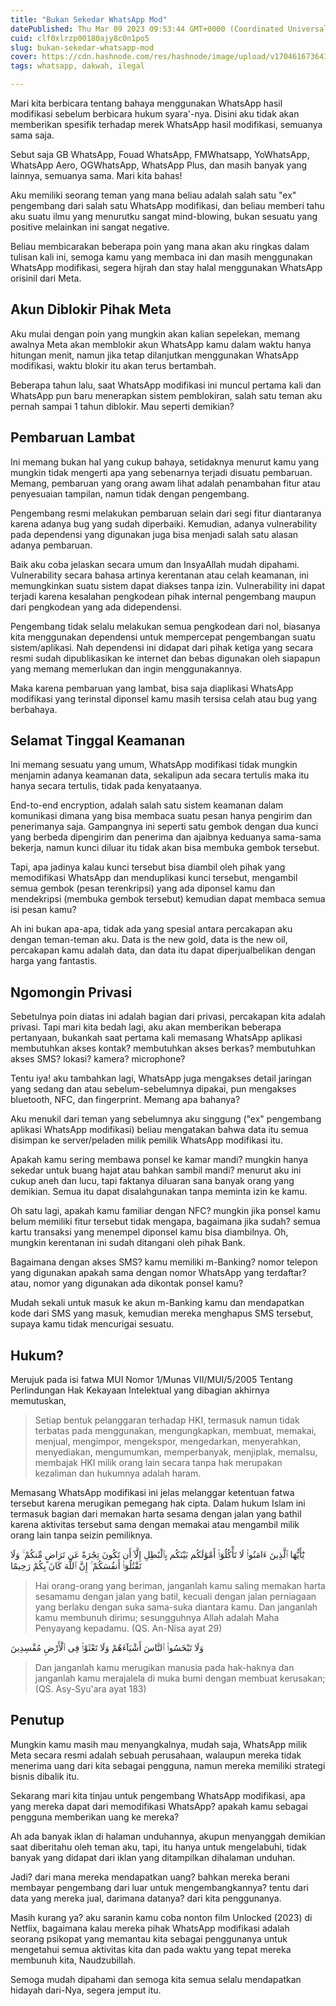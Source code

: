 ```yaml
---
title: "Bukan Sekedar WhatsApp Mod"
datePublished: Thu Mar 09 2023 09:53:44 GMT+0000 (Coordinated Universal Time)
cuid: clf0xlrzp00180ajy8c0n1po5
slug: bukan-sekedar-whatsapp-mod
cover: https://cdn.hashnode.com/res/hashnode/image/upload/v1704616736414/2a28c499-c6f4-4e89-b028-3c00a4e053bd.jpeg
tags: whatsapp, dakwah, ilegal

---
```


Mari kita berbicara tentang bahaya menggunakan WhatsApp hasil modifikasi sebelum berbicara hukum syara'-nya. Disini aku tidak akan memberikan spesifik terhadap merek WhatsApp hasil modifikasi, semuanya sama saja.

Sebut saja GB WhatsApp, Fouad WhatsApp, FMWhatsapp, YoWhatsApp, WhatsApp Aero, OGWhatsApp, WhatsApp Plus, dan masih banyak yang lainnya, semuanya sama. Mari kita bahas!

Aku memiliki seorang teman yang mana beliau adalah salah satu "ex" pengembang dari salah satu WhatsApp modifikasi, dan beliau memberi tahu aku suatu ilmu yang menurutku sangat mind-blowing, bukan sesuatu yang positive melainkan ini sangat negative.

Beliau membicarakan beberapa poin yang mana akan aku ringkas dalam tulisan kali ini, semoga kamu yang membaca ini dan masih menggunakan WhatsApp modifikasi, segera hijrah dan stay halal menggunakan WhatsApp orisinil dari Meta.

## Akun Diblokir Pihak Meta

Aku mulai dengan poin yang mungkin akan kalian sepelekan, memang awalnya Meta akan memblokir akun WhatsApp kamu dalam waktu hanya hitungan menit, namun jika tetap dilanjutkan menggunakan WhatsApp modifikasi, waktu blokir itu akan terus bertambah.

Beberapa tahun lalu, saat WhatsApp modifikasi ini muncul pertama kali dan WhatsApp pun baru menerapkan sistem pemblokiran, salah satu teman aku pernah sampai 1 tahun diblokir. Mau seperti demikian?

## Pembaruan Lambat

Ini memang bukan hal yang cukup bahaya, setidaknya menurut kamu yang mungkin tidak mengerti apa yang sebenarnya terjadi disuatu pembaruan. Memang, pembaruan yang orang awam lihat adalah penambahan fitur atau penyesuaian tampilan, namun tidak dengan pengembang.

Pengembang resmi melakukan pembaruan selain dari segi fitur diantaranya karena adanya bug yang sudah diperbaiki. Kemudian, adanya vulnerability pada dependensi yang digunakan juga bisa menjadi salah satu alasan adanya pembaruan.

Baik aku coba jelaskan secara umum dan InsyaAllah mudah dipahami. Vulnerability secara bahasa artinya kerentanan atau celah keamanan, ini memungkinkan suatu sistem dapat diakses tanpa izin. Vulnerability ini dapat terjadi karena kesalahan pengkodean pihak internal pengembang maupun dari pengkodean yang ada didependensi.

Pengembang tidak selalu melakukan semua pengkodean dari nol, biasanya kita menggunakan dependensi untuk mempercepat pengembangan suatu sistem/aplikasi. Nah dependensi ini didapat dari pihak ketiga yang secara resmi sudah dipublikasikan ke internet dan bebas digunakan oleh siapapun yang memang memerlukan dan ingin menggunakannya.

Maka karena pembaruan yang lambat, bisa saja diaplikasi WhatsApp modifikasi yang terinstal diponsel kamu masih tersisa celah atau bug yang berbahaya.

## Selamat Tinggal Keamanan

Ini memang sesuatu yang umum, WhatsApp modifikasi tidak mungkin menjamin adanya keamanan data, sekalipun ada secara tertulis maka itu hanya secara tertulis, tidak pada kenyataanya.

End-to-end encryption, adalah salah satu sistem keamanan dalam komunikasi dimana yang bisa membaca suatu pesan hanya pengirim dan penerimanya saja. Gampangnya ini seperti satu gembok dengan dua kunci yang berbeda dipengirim dan penerima dan ajaibnya keduanya sama-sama bekerja, namun kunci diluar itu tidak akan bisa membuka gembok tersebut.

Tapi, apa jadinya kalau kunci tersebut bisa diambil oleh pihak yang memodifikasi WhatsApp dan menduplikasi kunci tersebut, mengambil semua gembok (pesan terenkripsi) yang ada diponsel kamu dan mendekripsi (membuka gembok tersebut) kemudian dapat membaca semua isi pesan kamu?

Ah ini bukan apa-apa, tidak ada yang spesial antara percakapan aku dengan teman-teman aku. Data is the new gold, data is the new oil, percakapan kamu adalah data, dan data itu dapat diperjualbelikan dengan harga yang fantastis.

## Ngomongin Privasi

Sebetulnya poin diatas ini adalah bagian dari privasi, percakapan kita adalah privasi. Tapi mari kita bedah lagi, aku akan memberikan beberapa pertanyaan, bukankah saat pertama kali memasang WhatsApp aplikasi membutuhkan akses kontak? membutuhkan akses berkas? membutuhkan akses SMS? lokasi? kamera? microphone?

Tentu iya! aku tambahkan lagi, WhatsApp juga mengakses detail jaringan yang sedang dan atau sebelum-sebelumnya dipakai, pun mengakses bluetooth, NFC, dan fingerprint. Memang apa bahanya?

Aku menukil dari teman yang sebelumnya aku singgung ("ex" pengembang aplikasi WhatsApp modifikasi) beliau mengatakan bahwa data itu semua disimpan ke server/peladen milik pemilik WhatsApp modifikasi itu.

Apakah kamu sering membawa ponsel ke kamar mandi? mungkin hanya sekedar untuk buang hajat atau bahkan sambil mandi? menurut aku ini cukup aneh dan lucu, tapi faktanya diluaran sana banyak orang yang demikian. Semua itu dapat disalahgunakan tanpa meminta izin ke kamu.

Oh satu lagi, apakah kamu familiar dengan NFC? mungkin jika ponsel kamu belum memiliki fitur tersebut tidak mengapa, bagaimana jika sudah? semua kartu transaksi yang menempel diponsel kamu bisa diambilnya. Oh, mungkin kerentanan ini sudah ditangani oleh pihak Bank.

Bagaimana dengan akses SMS? kamu memiliki m-Banking? nomor telepon yang digunakan apakah sama dengan nomor WhatsApp yang terdaftar? atau, nomor yang digunakan ada dikontak ponsel kamu?

Mudah sekali untuk masuk ke akun m-Banking kamu dan mendapatkan kode dari SMS yang masuk, kemudian mereka menghapus SMS tersebut, supaya kamu tidak mencurigai sesuatu.

## Hukum?

Merujuk pada isi fatwa MUI Nomor 1/Munas VII/MUI/5/2005 Tentang Perlindungan Hak Kekayaan Intelektual yang dibagian akhirnya memutuskan,

> Setiap bentuk pelanggaran terhadap HKI, termasuk namun tidak terbatas pada menggunakan, mengungkapkan, membuat, memakai, menjual, mengimpor, mengekspor, mengedarkan, menyerahkan, menyediakan, mengumumkan, memperbanyak, menjiplak, memalsu, membajak HKI milik orang lain secara tanpa hak merupakan kezaliman dan hukumnya adalah haram.

Memasang WhatsApp modifikasi ini jelas melanggar ketentuan fatwa tersebut karena merugikan pemegang hak cipta. Dalam hukum Islam ini termasuk bagian dari memakan harta sesama dengan jalan yang bathil karena aktivitas tersebut sama dengan memakai atau mengambil milik orang lain tanpa seizin pemiliknya.

يَٰٓأَيُّهَا ٱلَّذِينَ ءَامَنُوا۟ لَا تَأْكُلُوٓا۟ أَمْوَٰلَكُم بَيْنَكُم بِٱلْبَٰطِلِ إِلَّآ أَن تَكُونَ تِجَٰرَةً عَن تَرَاضٍ مِّنكُمْ ۚ وَلَا تَقْتُلُوٓا۟ أَنفُسَكُمْ ۚ إِنَّ ٱللَّهَ كَانَ بِكُمْ رَحِيمًا

> Hai orang-orang yang beriman, janganlah kamu saling memakan harta sesamamu dengan jalan yang batil, kecuali dengan jalan perniagaan yang berlaku dengan suka sama-suka diantara kamu. Dan janganlah kamu membunuh dirimu; sesungguhnya Allah adalah Maha Penyayang kepadamu. (QS. An-Nisa ayat 29)

وَلَا تَبْخَسُوا۟ ٱلنَّاسَ أَشْيَآءَهُمْ وَلَا تَعْثَوْا۟ فِى ٱلْأَرْضِ مُفْسِدِينَ

> Dan janganlah kamu merugikan manusia pada hak-haknya dan janganlah kamu merajalela di muka bumi dengan membuat kerusakan; (QS. Asy-Syu'ara ayat 183)

## Penutup

Mungkin kamu masih mau menyangkalnya, mudah saja, WhatsApp milik Meta secara resmi adalah sebuah perusahaan, walaupun mereka tidak menerima uang dari kita sebagai pengguna, namun mereka memiliki strategi bisnis dibalik itu.

Sekarang mari kita tinjau untuk pengembang WhatsApp modifikasi, apa yang mereka dapat dari memodifikasi WhatsApp? apakah kamu sebagai pengguna memberikan uang ke mereka?

Ah ada banyak iklan di halaman unduhannya, akupun menyanggah demikian saat diberitahu oleh teman aku, tapi, itu hanya untuk mengelabuhi, tidak banyak yang didapat dari iklan yang ditampilkan dihalaman unduhan.

Jadi? dari mana mereka mendapatkan uang? bahkan mereka berani membayar pengembang dari luar untuk mengembangkannya? tentu dari data yang mereka jual, darimana datanya? dari kita penggunanya.

Masih kurang ya? aku saranin kamu coba nonton film Unlocked (2023) di Netflix, bagaimana kalau mereka pihak WhatsApp modifikasi adalah seorang psikopat yang memantau kita sebagai penggunanya untuk mengetahui semua aktivitas kita dan pada waktu yang tepat mereka membunuh kita, Naudzubillah.

Semoga mudah dipahami dan semoga kita semua selalu mendapatkan hidayah dari-Nya, segera jemput itu.